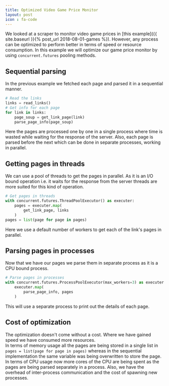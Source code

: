 ```yaml
---
title: Optimized Video Game Price Monitor
layout: post
icon : fa-code 
---
```


We looked at a scraper to monitor video game prices in [this example]({{ site.baseurl }}{% post_url 2018-08-01-games %}). However, any process can be optimized to perform better in terms of speed or resource consumption. In this example we will optimize our game price monitor by using `concurrent.futures` pooling methods.

## Sequential parsing  

In the previous example we fetched each page and parsed it in a sequential manner.

```python
# Read the links
links = read_links()
# Get info for each page
for link in links:
    page_soup = get_link_page(link)
    parse_page_info(page_soup)
```

Here the pages are processed one by one in a single process where time is wasted while waiting for the response of the server. Also, each page is parsed before the next which can be done in separate processes, working in parallel.

## Getting pages in threads  

We can use a pool of threads to get the pages in parallel. As it is an I/O bound operation i.e. it waits for the response from the server threads are more suited for this kind of operation.

```python
# Get pages in threads
with concurrent.futures.ThreadPoolExecutor() as executer:
    pages = executer.map(
        get_link_page, links
    )
pages = list(page for page in pages)
```

Here we use a default number of workers to get each of the link's pages in parallel.

## Parsing pages in processes  

Now that we have our pages we parse them in separate process as it is a CPU bound process.

```python
# Parse pages in processes
with concurrent.futures.ProcessPoolExecutor(max_workers=3) as executer:
    executer.map(
        parse_page_info, pages
    )
```

This will use a separate process to print out the details of each page.

## Cost of optimization  

The optimization doesn't come without a cost. Where we have gained speed we have consumed more resources.  
In terms of memory usage all the pages are being stored in a single list in `pages = list(page for page in pages)` whereas in the sequential implementation the same variable was being overwritten to store the page.  
In terms of CPU usage now more cores of the CPU are being spent as the pages are being parsed separately in a process. Also, we have the overhead of inter-process communication and the cost of spawning new processes.
